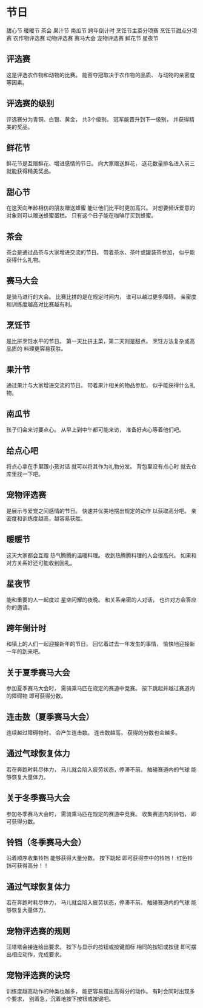 # 节日

甜心节
暖暖节
茶会
果汁节
南瓜节
跨年倒计时
烹饪节主菜分项赛
烹饪节甜点分项赛
农作物评选赛
动物评选赛
赛马大会
宠物评选赛
鲜花节
星夜节

## 评选赛

这是评选农作物和动物的比赛。
能否夺冠取决于农作物的品质、
与动物的亲密度等因素。

## 评选赛的级别

评选赛分为青铜、白银、黄金，
共3个级别。
冠军能晋升到下一级别，
并获得精美的奖品。

## 鲜花节

鲜花节是互赠鲜花、增进感情的节日。
向大家赠送鲜花，
送花数量排名进入前三就能获得精美奖品。

## 甜心节

在这天向年龄相仿的朋友赠送蜂蜜
能让他们比平时更加高兴。
对想要倾诉爱意的对象则可以赠送蜂蜜蛋糕。
只有这个日子能在咖啡厅买到蜂蜜。

## 茶会

茶会是通过品茶与大家增进交流的节日。
带着茶水、茶叶或罐装茶参加，
似乎能获得什么礼物。

## 赛马大会

是骑马进行的大会。
比赛比拼的是在规定时间内，
谁可以越过更多障碍。
亲密度和训练度越高对比赛越有利。

## 烹饪节

是比拼烹饪水平的节日。
第一天比拼主菜，第二天则是甜点。
烹饪方法复杂或高品质的
料理更容易获胜。

## 果汁节

通过果汁与大家增进交流的节日。
带着果汁相关的物品参加，
似乎能获得什么礼物。

## 南瓜节

孩子们会来讨要点心。
从早上到中午都可能来访，
准备好点心等着他们吧。

## 给点心吧

将点心拿在手里跟小孩对话
就可以将其作为礼物分发。
背包里没有点心时
就去仓库里找一下吧。

## 宠物评选赛

是展示与爱宠之间感情的节日。
快速并优美地摆出规定的动作
以获取高分吧。
亲密度和训练度越高，越容易获胜。

## 暖暖节

这天大家都会互赠
热气腾腾的温暖料理。
收到热腾腾料理的人会很高兴。
如果和对方关系好还可能收到回礼。

## 星夜节

能和重要的人一起度过
星空闪耀的夜晚。
和关系亲密的人对话，
也许对方会答应你的邀请。

## 跨年倒计时

和镇上的人们一起迎接新年的节日。
回忆着过去一年发生的事情，
愉快地迎接新一年的到来吧。

## 关于夏季赛马大会

参加夏季赛马大会时，
需骑乘马匹在规定的赛道中竞赛。
按下跳起并越过赛道内的障碍物
即可获得分数。

## 连击数（夏季赛马大会）

连续越过障碍物时，
会产生连击数。
连击数越高，
获得的分数也会越多。

## 通过气球恢复体力

若在奔跑时耗尽体力，
马儿就会陷入疲劳状态，停滞不前。
触碰赛道内的气球
能够恢复大量体力。

## 关于冬季赛马大会

参加冬季赛马大会时，
需骑乘马匹在规定的赛道中竞赛。
收集赛道内的铃铛，
即可获得分数。

## 铃铛（冬季赛马大会）

沿着顺序收集铃铛
能够获得大量分数。
按下跳起
即可获得空中的铃铛！
红色铃铛可获得高分！！

## 通过气球恢复体力

若在奔跑时耗尽体力，
马儿就会陷入疲劳状态，停滞不前。
触碰赛道内的气球
能够恢复大量体力。

## 宠物评选赛的规则

汪塔塔会接连给出要求。
按下与显示的按钮或按键图标
相同的按钮或按键
即可摆出相应动作，完成要求。

## 宠物评选赛的诀窍

训练度越高动作的种类也越多，
能更容易摆出高得分的动作。
有时会同时出现多个要求，
别着急，沉着地按下按钮或按键吧。
